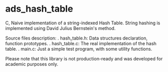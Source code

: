 # ads_hash_table
C, Naive implementation of a string-indexed Hash Table.
String hashing is implemented using David Julius Bernstein's method.

Source files description:
. hash_table.h: Data structures declaration, function prototypes.
. hash_table.c: The real implementation of the hash table. 
. main.c: Just a simple test program, with some utility functions.

Please note that this library is not production-ready and was developed for academic purposes only.
